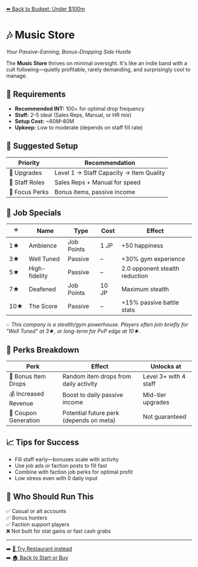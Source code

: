 [⬅️ Back to Budget: Under $100m](budget_low_profit.md)

# 🎶 Music Store  
*Your Passive-Earning, Bonus-Dropping Side Hustle*

The **Music Store** thrives on minimal oversight. It's like an indie band with a cult following—quietly profitable, rarely demanding, and surprisingly cool to manage.

## 🧠 Requirements

- **Recommended INT:** 100+ for optimal drop frequency  
- **Staff:** 2–5 ideal (Sales Reps, Manual, or HR mix)  
- **Setup Cost:** ~$60M–$80M  
- **Upkeep:** Low to moderate (depends on staff fill rate)

## 🧰 Suggested Setup

| Priority       | Recommendation                        |
|----------------|----------------------------------------|
| 🧱 Upgrades     | Level 1 → Staff Capacity → Item Quality |
| 👥 Staff Roles  | Sales Reps + Manual for speed          |
| 💽 Focus Perks  | Bonus items, passive income            |

## 🎁 Job Specials

| ⭐ | Name          | Type       | Cost       | Effect                         |
|----|---------------|------------|------------|--------------------------------|
| 1★ | Ambience      | Job Points | 1 JP       | +50 happiness                  |
| 3★ | Well Tuned    | Passive    | –          | +30% gym experience            |
| 5★ | High-fidelity | Passive    | –          | 2.0 opponent stealth reduction |
| 7★ | Deafened      | Job Points | 10 JP      | Maximum stealth                |
|10★ | The Score     | Passive    | –          | +15% passive battle stats      |

💡 *This company is a stealth/gym powerhouse. Players often join briefly for "Well Tuned" at 3★, or long-term for PvP edge at 10★.*

## 🎁 Perks Breakdown

| Perk                     | Effect                                   | Unlocks at           |
|--------------------------|-------------------------------------------|-----------------------|
| 🎁 Bonus Item Drops      | Random item drops from daily activity     | Level 3+ with 4 staff |
| 💰 Increased Revenue     | Boost to daily passive income             | Mid-tier upgrades     |
| 🎫 Coupon Generation     | Potential future perk (depends on meta)   | Not guaranteed        |

## 📈 Tips for Success

- Fill staff early—bonuses scale with activity
- Use job ads or faction posts to fill fast
- Combine with faction job perks for optimal profit
- Low stress even with 0 daily input

## 🙋 Who Should Run This

✅ Casual or alt accounts  
✅ Bonus hunters  
✅ Faction support players  
❌ Not built for stat gains or fast cash grabs

---

➡️ [🍝 Try Restaurant instead](rec_restaurant.md)  
➡️ [🏠 Back to Start or Buy](../start_or_buy.md)
